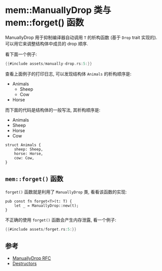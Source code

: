 # mem::ManuallyDrop 类与 mem::forget() 函数

ManuallyDrop<T> 用于抑制编译器自动调用 `T` 的析构函数 (基于 `Drop` trait 实现的).
可以用它来调整结构体中成员的 drop 顺序.

看下面一个例子:

```rust
{{#include assets/manually-drop.rs:5:}}
```

查看上面例子的打印日志, 可以发现结构体 `Animals` 的析构顺序是:

- Animals
    - Sheep
    - Cow
- Horse

而下面的代码是结构体的一般写法, 其析构顺序是:

- Animals
- Sheep
- Horse
- Cow

```rust, ignore
struct Animals {
    sheep: Sheep,
    horse: Horse,
    cow: Cow,
}
```

## `mem::forget()` 函数

`forget()` 函数就是利用了 `ManuallyDrop` 类, 看看该函数的实现:

```rust, ignore
pub const fn forget<T>(t: T) {
    let _ = ManuallyDrop::new(t);
}
```

不正确的使用 `forget()` 函数会产生内存泄露, 看一个例子:

```rust
{{#include assets/forget.rs:5:}}
```

## 参考

- [ManuallyDrop RFC](https://rust-lang.github.io/rfcs/1860-manually-drop.html)
- [Destructors](https://doc.rust-lang.org/reference/destructors.html)